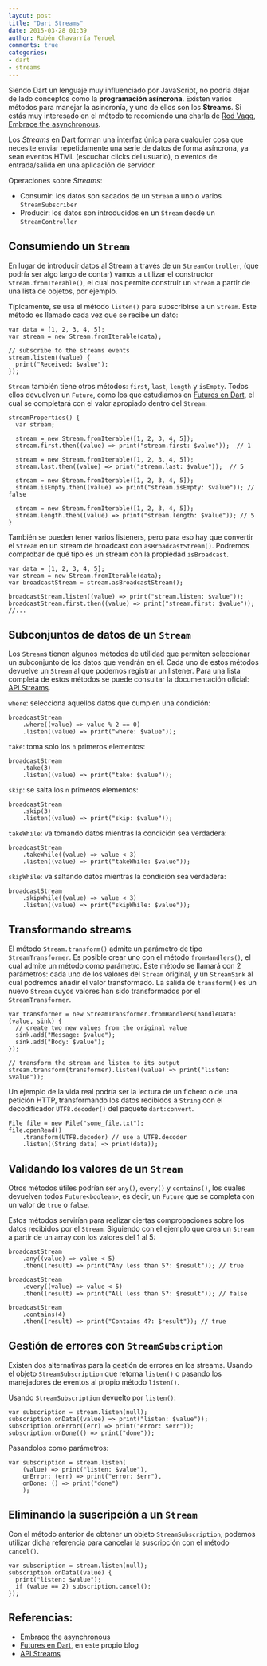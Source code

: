 ```yaml
---
layout: post
title: "Dart Streams"
date: 2015-03-28 01:39
author: Rubén Chavarría Teruel
comments: true
categories: 
- dart
- streams
---
```


Siendo Dart un lenguaje muy influenciado por JavaScript, no podría dejar de lado
conceptos como la **programación asíncrona**. Existen varios métodos para manejar
la asincronía, y uno de ellos son los **Streams**. Si estás muy interesado en
el método te recomiendo una charla de [Rod Vagg], [Embrace the asynchronous].

Los *Streams* en Dart forman una interfaz única para cualquier cosa que necesite
enviar repetidamente una serie de datos de forma asíncrona, ya sean eventos HTML
(escuchar clicks del usuario), o eventos de entrada/salida en una aplicación
de servidor.

Operaciones sobre *Streams*:

- Consumir: los datos son sacados de un `Stream` a uno o varios `StreamSubscriber`
- Producir: los datos son introducidos en un `Stream` desde un `StreamController`

<!-- more -->

## Consumiendo un `Stream`

En lugar de introducir datos al Stream a través de un `StreamController`,
(que podría ser algo largo de contar) vamos a utilizar el constructor
`Stream.fromIterable()`, el cual nos permite construir un `Stream` a partir de
una lista de objetos, por ejemplo.

Típicamente, se usa el método `listen()` para subscribirse a un `Stream`. Este método
es llamado cada vez que se recibe un dato:

```
var data = [1, 2, 3, 4, 5];
var stream = new Stream.fromIterable(data);

// subscribe to the streams events
stream.listen((value) {
  print("Received: $value");
});
```

`Stream` también tiene otros métodos: `first`, `last`, `length` y `isEmpty`. Todos
ellos devuelven un `Future`, como los que estudiamos en [Futures en Dart], el cual
se completará con el valor apropiado dentro del `Stream`:

```
streamProperties() {
  var stream;

  stream = new Stream.fromIterable([1, 2, 3, 4, 5]);
  stream.first.then((value) => print("stream.first: $value"));  // 1

  stream = new Stream.fromIterable([1, 2, 3, 4, 5]);
  stream.last.then((value) => print("stream.last: $value"));  // 5  

  stream = new Stream.fromIterable([1, 2, 3, 4, 5]);
  stream.isEmpty.then((value) => print("stream.isEmpty: $value")); // false

  stream = new Stream.fromIterable([1, 2, 3, 4, 5]);
  stream.length.then((value) => print("stream.length: $value")); // 5
}
```

También se pueden tener varios listeners, pero para eso hay que convertir el `Stream`
en un stream de broadcast con `asBroadcastStream()`. Podremos comprobar de qué tipo
es un stream con la propiedad `isBroadcast`.

```
var data = [1, 2, 3, 4, 5];
var stream = new Stream.fromIterable(data);
var broadcastStream = stream.asBroadcastStream();

broadcastStream.listen((value) => print("stream.listen: $value")); 
broadcastStream.first.then((value) => print("stream.first: $value"));
//...
```

## Subconjuntos de datos de un `Stream`

Los `Stream`s tienen algunos métodos de utilidad que permiten seleccionar un subconjunto
de los datos que vendrán en él. Cada uno de estos métodos devuelve un
`Stream` al que podemos registrar un listener. Para una lista completa de estos métodos
se puede consultar la documentación oficial: [API Streams].

`where`: selecciona aquellos datos que cumplen una condición:

```
broadcastStream
    .where((value) => value % 2 == 0) 
    .listen((value) => print("where: $value"));
```

`take`: toma solo los `n` primeros elementos:

```
broadcastStream
    .take(3) 
    .listen((value) => print("take: $value"));
```

`skip`: se salta los `n` primeros elementos:

```
broadcastStream
    .skip(3)
    .listen((value) => print("skip: $value"));
```

`takeWhile`: va tomando datos mientras la condición sea verdadera:

```
broadcastStream
    .takeWhile((value) => value < 3) 
    .listen((value) => print("takeWhile: $value"));
```

`skipWhile`: va saltando datos mientras la condición sea verdadera:

```
broadcastStream
    .skipWhile((value) => value < 3)
    .listen((value) => print("skipWhile: $value"));
```

## Transformando streams

El método `Stream.transform()` admite un parámetro de tipo `StreamTransformer`.
Es posible crear uno con el método `fromHandlers()`, el cual admite un
método como parámetro. Este método se llamará con 2 parámetros: cada uno de
los valores del `Stream` original, y un `StreamSink` al cual podremos añadir
el valor transformado. La salida de `transform()` es un nuevo `Stream` cuyos
valores han sido transformados por el `StreamTransformer`.

```
var transformer = new StreamTransformer.fromHandlers(handleData: (value, sink) {
  // create two new values from the original value
  sink.add("Message: $value");
  sink.add("Body: $value");
});
    
// transform the stream and listen to its output
stream.transform(transformer).listen((value) => print("listen: $value"));
```

Un ejemplo de la vida real podría ser la lectura de un fichero o de una
petición HTTP, transformando los datos recibidos a `String` con el decodificador
`UTF8.decoder()` del paquete `dart:convert`.

```
File file = new File("some_file.txt");
file.openRead()
    .transform(UTF8.decoder) // use a UTF8.decoder
    .listen((String data) => print(data));
```

## Validando los valores de un `Stream`

Otros métodos útiles podrían ser `any()`, `every()` y `contains()`, los cuales
devuelven todos `Future<boolean>`, es decir, un `Future` que se completa con un
valor de `true` o `false`. 

Estos métodos servirían para realizar ciertas comprobaciones sobre los datos
recibidos por el `Stream`. Siguiendo con el ejemplo que crea un `Stream` a partir
de un array con los valores del 1 al 5:

```
broadcastStream
    .any((value) => value < 5)
    .then((result) => print("Any less than 5?: $result")); // true
  
broadcastStream
    .every((value) => value < 5)
    .then((result) => print("All less than 5?: $result")); // false
  
broadcastStream
    .contains(4)
    .then((result) => print("Contains 4?: $result")); // true
```

## Gestión de errores con `StreamSubscription`

Existen dos alternativas para la gestión de errores en los streams. Usando el
objeto `StreamSubscription` que retorna `listen()` o pasando los manejadores de
eventos al propio método `listen()`.

Usando `StreamSubscription` devuelto por `listen()`:

```
var subscription = stream.listen(null);
subscription.onData((value) => print("listen: $value"));
subscription.onError((err) => print("error: $err"));
subscription.onDone(() => print("done"));
```

Pasandolos como parámetros:

```
var subscription = stream.listen(
    (value) => print("listen: $value"),
    onError: (err) => print("error: $err"),
    onDone: () => print("done")
    );
```

## Eliminando la suscripción a un `Stream`

Con el método anterior de obtener un objeto `StreamSubscription`, podemos
utilizar dicha referencia para cancelar la suscripción con el método `cancel()`.

```
var subscription = stream.listen(null);
subscription.onData((value) {
  print("listen: $value");
  if (value == 2) subscription.cancel();
});
```

## Referencias:

- [Embrace the asynchronous]
- [Futures en Dart], en este propio blog
- [API Streams]

[Embrace the asynchronous]: https://www.youtube.com/watch?v=oeKkwZhKgP0
[Rod Vagg]: http://r.va.gg
[Futures en Dart]: /blog/2015/01/29/operaciones-asincronas-en-dart-con-futures/
[API Streams]: http://api.dartlang.org/dart_async/Stream.html

